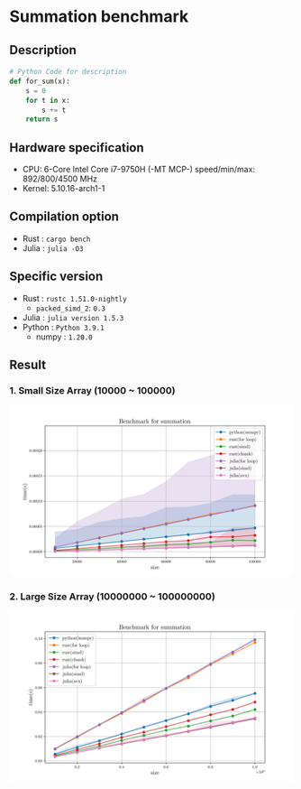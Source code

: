 # Summation benchmark

## Description

```python
# Python Code for description
def for_sum(x):
    s = 0
    for t in x:
        s += t
    return s
```

## Hardware specification

* CPU: 6-Core Intel Core i7-9750H (-MT MCP-) speed/min/max: 892/800/4500 MHz 
* Kernel: 5.10.16-arch1-1

## Compilation option

* Rust : `cargo bench`
* Julia : `julia -O3`

## Specific version

* Rust : `rustc 1.51.0-nightly`
    * `packed_simd_2`: `0.3`
* Julia : `julia version 1.5.3`
* Python : `Python 3.9.1`
    * numpy : `1.20.0`

## Result

### 1. Small Size Array (10000 ~ 100000)
![Plot](small_plot.png)

### 2. Large Size Array (10000000 ~ 100000000)
![LogPlot](large_plot.png)
